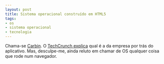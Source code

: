 ```yaml
---
layout: post
title: Sistema operacional construído em HTML5
tags:
- os
- sistema operacional
- tecnologia
---
```


Chama-se [Carbin](http://www.carbyn.com/). O [TechCrunch explica](http://techcrunch.com/2011/09/15/carbyn/) qual é a da empresa por trás do aplicativo. Mas, desculpe-me, ainda reluto em chamar de OS qualquer coisa que rode num navegador.
